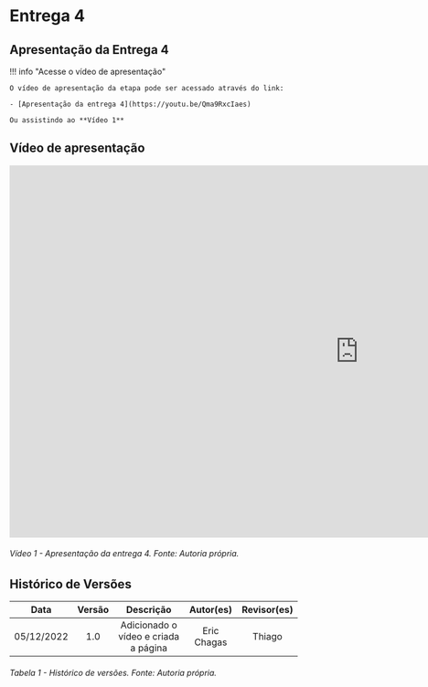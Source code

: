 # Entrega 4

## Apresentação da Entrega 4

!!! info "Acesse o vídeo de apresentação"
    
    O vídeo de apresentação da etapa pode ser acessado através do link:
  
    - [Apresentação da entrega 4](https://youtu.be/Qma9RxcIaes)

    Ou assistindo ao **Vídeo 1**

## Vídeo de apresentação

<iframe width="1220" height="652" src="https://www.youtube.com/embed/Qma9RxcIaes" title="Apresentação 4 - Requisitos de Software - Fifa Plus" frameborder="0" allow="accelerometer; autoplay; clipboard-write; encrypted-media; gyroscope; picture-in-picture; web-share" allowfullscreen></iframe>

###### Vídeo 1 - Apresentação da entrega 4. Fonte: Autoria própria.

## Histórico de Versões

|    Data    | Versão |              Descrição               |  Autor(es)  | Revisor(es) |
| :--------: | :----: | :----------------------------------: | :---------: | :---------: |
| 05/12/2022 |  1.0   | Adicionado o vídeo e criada a página | Eric Chagas |   Thiago    |


###### Tabela 1 - Histórico de versões. Fonte: Autoria própria.
